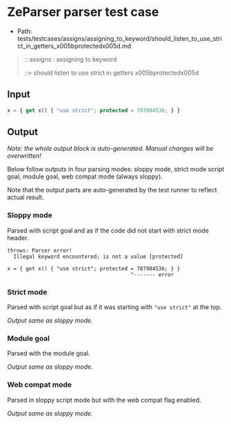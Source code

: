 # ZeParser parser test case

- Path: tests/testcases/assigns/assigning_to_keyword/should_listen_to_use_strict_in_getters_x005bprotectedx005d.md

> :: assigns : assigning to keyword
>
> ::> should listen to use strict in getters x005bprotectedx005d

## Input

`````js
x = { get x() { "use strict"; protected = 787984536; } }
`````

## Output

_Note: the whole output block is auto-generated. Manual changes will be overwritten!_

Below follow outputs in four parsing modes: sloppy mode, strict mode script goal, module goal, web compat mode (always sloppy).

Note that the output parts are auto-generated by the test runner to reflect actual result.

### Sloppy mode

Parsed with script goal and as if the code did not start with strict mode header.

`````
throws: Parser error!
  Illegal keyword encountered; is not a value [protected]

x = { get x() { "use strict"; protected = 787984536; } }
                                        ^------- error
`````

### Strict mode

Parsed with script goal but as if it was starting with `"use strict"` at the top.

_Output same as sloppy mode._

### Module goal

Parsed with the module goal.

_Output same as sloppy mode._

### Web compat mode

Parsed in sloppy script mode but with the web compat flag enabled.

_Output same as sloppy mode._
